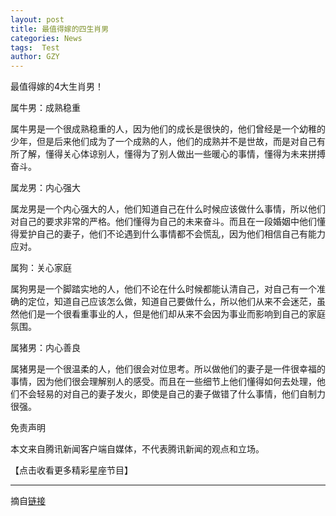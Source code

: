 ```yaml
---
layout: post
title: 最值得嫁的四生肖男
categories: News
tags:  Test
author: GZY
---
```


最值得嫁的4大生肖男！

属牛男：成熟稳重

属牛男是一个很成熟稳重的人，因为他们的成长是很快的，他们曾经是一个幼稚的少年，但是后来他们成为了一个成熟的人，他们的成熟并不是世故，而是对自己有所了解，懂得关心体谅别人，懂得为了别人做出一些暖心的事情，懂得为未来拼搏奋斗。

属龙男：内心强大

属龙男是一个内心强大的人，他们知道自己在什么时候应该做什么事情，所以他们对自己的要求非常的严格。他们懂得为自己的未来奋斗。而且在一段婚姻中他们懂得爱护自己的妻子，他们不论遇到什么事情都不会慌乱，因为他们相信自己有能力应对。

属狗：关心家庭

属狗男是一个脚踏实地的人，他们不论在什么时候都能认清自己，对自己有一个准确的定位，知道自己应该怎么做，知道自己要做什么，所以他们从来不会迷茫，虽然他们是一个很看重事业的人，但是他们却从来不会因为事业而影响到自己的家庭氛围。

属猪男：内心善良

属猪男是一个很温柔的人，他们很会对位思考。所以做他们的妻子是一件很幸福的事情，因为他们很会理解别人的感受。而且在一些细节上他们懂得如何去处理，他们不会轻易的对自己的妻子发火，即使是自己的妻子做错了什么事情，他们自制力很强。

免责声明

本文来自腾讯新闻客户端自媒体，不代表腾讯新闻的观点和立场。

【点击收看更多精彩星座节目】

*****

摘自[链接](http://astro.fashion.qq.com/a/20190131/001040.htm)